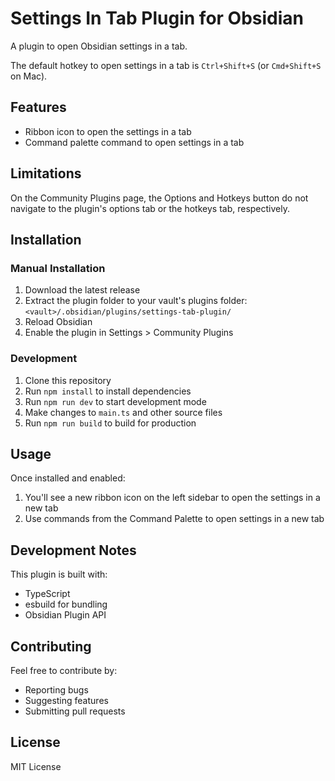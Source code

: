 # Settings In Tab Plugin for Obsidian

A plugin to open Obsidian settings in a tab.

The default hotkey to open settings in a tab is `Ctrl+Shift+S` (or `Cmd+Shift+S` on Mac).

## Features

- Ribbon icon to open the settings in a tab
- Command palette command to open settings in a tab

## Limitations
On the Community Plugins page, the Options and Hotkeys button do not navigate to the plugin's options tab or the hotkeys tab, respectively.

## Installation

### Manual Installation

1. Download the latest release
2. Extract the plugin folder to your vault's plugins folder: `<vault>/.obsidian/plugins/settings-tab-plugin/`
3. Reload Obsidian
4. Enable the plugin in Settings > Community Plugins

### Development

1. Clone this repository
2. Run `npm install` to install dependencies
3. Run `npm run dev` to start development mode
4. Make changes to `main.ts` and other source files
5. Run `npm run build` to build for production

## Usage

Once installed and enabled:

1. You'll see a new ribbon icon on the left sidebar to open the settings in a new tab
2. Use commands from the Command Palette to open settings in a new tab

## Development Notes

This plugin is built with:
- TypeScript
- esbuild for bundling
- Obsidian Plugin API

## Contributing

Feel free to contribute by:
- Reporting bugs
- Suggesting features
- Submitting pull requests

## License

MIT License